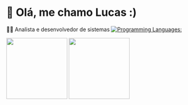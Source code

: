 # 👋 Olá, me chamo Lucas :) 
👨‍💻 Analista e desenvolvedor de sistemas 
[![Programming Languages:](https://skillicons.dev/icons?i=java,cs,c,androidstudio,html,css,js,&theme=dark)](https://skillicons.dev)
<div>
      <img height="160em" src="https://github-readme-stats.vercel.app/api?username=LCS-Simoes&show_icons=true&theme=tokyonight"/>
      <img height="160em" src="https://github-readme-stats.vercel.app/api/top-langs/?username=LCS-Simoes&theme=tokyonight"/>
<div>
 
